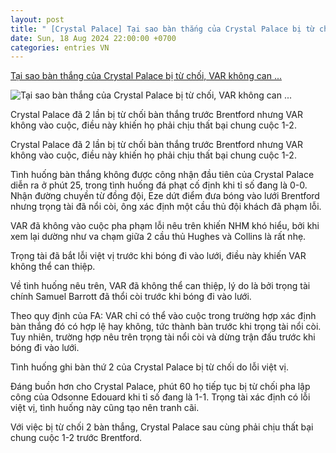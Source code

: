 ```yaml
---
layout: post
title: " [Crystal Palace] Tại sao bàn thắng của Crystal Palace bị từ chối, VAR không can ..."
date: Sun, 18 Aug 2024 22:00:00 +0700
categories: entries VN
---
```

[Tại sao bàn thắng của Crystal Palace bị từ chối, VAR không can ...](https://thethao247.vn/72-tai-sao-ban-thang-cua-crystal-palace-bi-tu-choi-var-khong-the-can-thiep-d339181.html)

![Tại sao bàn thắng của Crystal Palace bị từ chối, VAR không can ...](https://cdn-img.thethao247.vn/storage/files/hungtm/social-thumb/2024/08/18/crystal-1723997716-231915avatar.jpg)

Crystal Palace đã 2 lần bị từ chối bàn thắng trước Brentford nhưng VAR không vào cuộc, điều này khiến họ phải chịu thất bại chung cuộc 1-2.

Crystal Palace đã 2 lần bị từ chối bàn thắng trước Brentford nhưng VAR không vào cuộc, điều này khiến họ phải chịu thất bại chung cuộc 1-2.

Tình huống bàn thắng không được công nhận đầu tiên của Crystal Palace diễn ra ở phút 25, trong tình huống đá phạt cố định khi tỉ số đang là 0-0. Nhận đường chuyền từ đồng đội, Eze dứt điểm đưa bóng vào lưới Brentford nhưng trọng tài đã nổi còi, ông xác định một cầu thủ đội khách đã phạm lỗi.

VAR đã không vào cuộc pha phạm lỗi nêu trên khiến NHM khó hiểu, bởi khi xem lại dường như va chạm giữa 2 cầu thủ Hughes và Collins là rất nhẹ.

Trọng tài đã bắt lỗi việt vị trước khi bóng đi vào lưới, điều này khiến VAR không thể can thiệp.

Về tình huống nêu trên, VAR đã không thể can thiệp, lý do là bởi trọng tài chính Samuel Barrott đã thổi còi trước khi bóng đi vào lưới.

Theo quy định của FA: VAR chỉ có thể vào cuộc trong trường hợp xác định bàn thắng đó có hợp lệ hay không, tức thành bàn trước khi trọng tài nổi còi. Tuy nhiên, trường hợp nêu trên trọng tài nổi còi và dừng trận đấu trước khi bóng đi vào lưới.

Tình huống ghi bàn thứ 2 của Crystal Palace bị từ chối do lỗi việt vị.

Đáng buồn hơn cho Crystal Palace, phút 60 họ tiếp tục bị từ chối pha lập công của Odsonne Edouard khi tỉ số đang là 1-1. Trọng tài xác định có lỗi việt vị, tình huống này cũng tạo nên tranh cãi.

Với việc bị từ chối 2 bàn thắng, Crystal Palace sau cùng phải chịu thất bại chung cuộc 1-2 trước Brentford.

